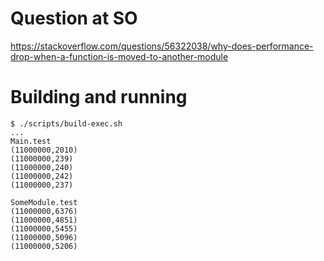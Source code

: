 # Question at SO
https://stackoverflow.com/questions/56322038/why-does-performance-drop-when-a-function-is-moved-to-another-module

# Building and running
```
$ ./scripts/build-exec.sh
...
Main.test
(11000000,2010)
(11000000,239)
(11000000,240)
(11000000,242)
(11000000,237)

SomeModule.test
(11000000,6376)
(11000000,4851)
(11000000,5455)
(11000000,5096)
(11000000,5206)
```
